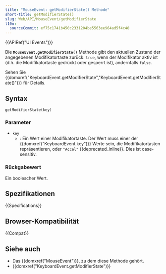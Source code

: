 ```yaml
---
title: "MouseEvent: getModifierState() Methode"
short-title: getModifierState()
slug: Web/API/MouseEvent/getModifierState
l10n:
  sourceCommit: ef75c1741b450c2331204be5563ee964ad5f4c48
---
```


{{APIRef("UI Events")}}

Die **`MouseEvent.getModifierState()`** Methode gibt den aktuellen Zustand der angegebenen Modifikatortaste zurück: `true`, wenn der Modifikator aktiv ist (d.h. die Modifikatortaste gedrückt oder gesperrt ist), andernfalls `false`.

Sehen Sie {{domxref("KeyboardEvent.getModifierState","KeyboardEvent.getModifierState()")}} für Details.

## Syntax

```js-nolint
getModifierState(key)
```

### Parameter

- `key`
  - : Ein Wert einer Modifikatortaste.
    Der Wert muss einer der {{domxref("KeyboardEvent.key")}} Werte sein, die Modifikatortasten repräsentieren, oder `"Accel"` {{deprecated_inline}}.
    Dies ist case-sensitiv.

### Rückgabewert

Ein boolescher Wert.

## Spezifikationen

{{Specifications}}

## Browser-Kompatibilität

{{Compat}}

## Siehe auch

- Das {{domxref("MouseEvent")}}, zu dem diese Methode gehört.
- {{domxref("KeyboardEvent.getModifierState")}}
